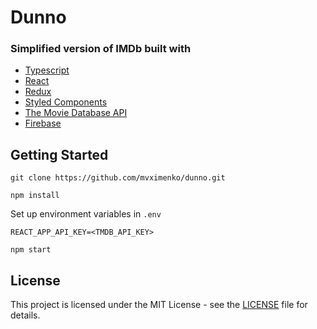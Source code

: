 # Dunno

### Simplified version of IMDb built with

- [Typescript](https://www.typescriptlang.org/)
- [React](https://reactjs.org/)
- [Redux](https://react-redux.js.org/)
- [Styled Components](https://styled-components.com/)
- [The Movie Database API](https://developers.themoviedb.org/3)
- [Firebase](https://firebase.google.com/)

## Getting Started

```
git clone https://github.com/mvximenko/dunno.git
```

```
npm install
```

Set up environment variables in `.env`

```
REACT_APP_API_KEY=<TMDB_API_KEY>
```

```
npm start
```

## License

This project is licensed under the MIT License - see the [LICENSE](LICENSE) file for details.
